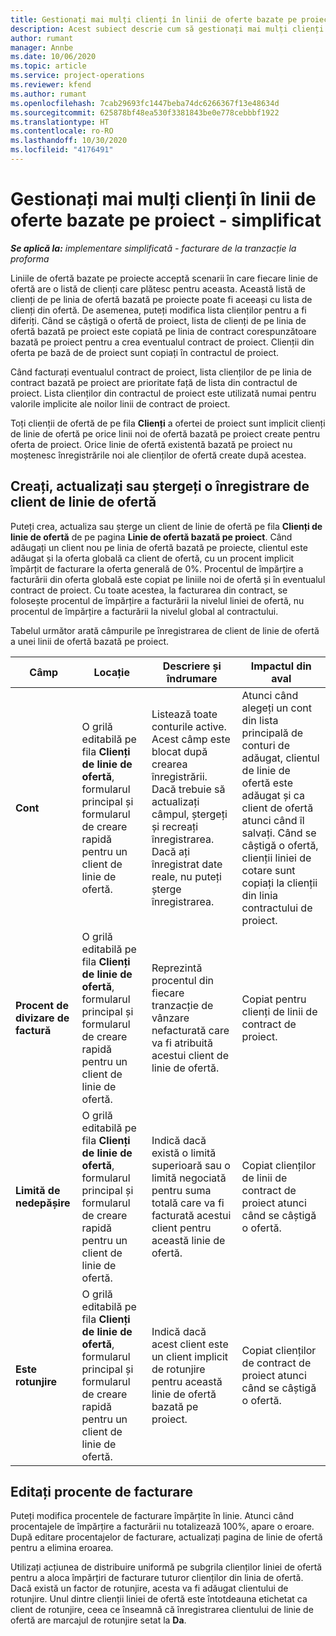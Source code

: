 ```yaml
---
title: Gestionați mai mulți clienți în linii de oferte bazate pe proiect - simplificat
description: Acest subiect descrie cum să gestionați mai mulți clienți pe linii de ofertă bazate pe proiecte.
author: rumant
manager: Annbe
ms.date: 10/06/2020
ms.topic: article
ms.service: project-operations
ms.reviewer: kfend
ms.author: rumant
ms.openlocfilehash: 7cab29693fc1447beba74dc6266367f13e48634d
ms.sourcegitcommit: 625878bf48ea530f3381843be0e778cebbbf1922
ms.translationtype: HT
ms.contentlocale: ro-RO
ms.lasthandoff: 10/30/2020
ms.locfileid: "4176491"
---
```

# <a name="manage-multiple-customers-on-project-based-quote-lines---lite"></a>Gestionați mai mulți clienți în linii de oferte bazate pe proiect - simplificat

_**Se aplică la:** implementare simplificată - facturare de la tranzacție la proforma_

Liniile de ofertă bazate pe proiecte acceptă scenarii în care fiecare linie de ofertă are o listă de clienți care plătesc pentru aceasta. Această listă de clienți de pe linia de ofertă bazată pe proiecte poate fi aceeași cu lista de clienți din ofertă. De asemenea, puteți modifica lista clienților pentru a fi diferiți. Când se câștigă o ofertă de proiect, lista de clienți de pe linia de ofertă bazată pe proiect este copiată pe linia de contract corespunzătoare bazată pe proiect pentru a crea eventualul contract de proiect. Clienții din oferta pe bază de de proiect sunt copiați în contractul de proiect.

Când facturați eventualul contract de proiect, lista clienților de pe linia de contract bazată pe proiect are prioritate față de lista din contractul de proiect. Lista clienților din contractul de proiect este utilizată numai pentru valorile implicite ale noilor linii de contract de proiect.

Toți clienții de ofertă de pe fila **Clienți** a ofertei de proiect sunt implicit clienți de linie de ofertă pe orice linii noi de ofertă bazată pe proiect create pentru oferta de proiect. Orice linie de ofertă existentă bazată pe proiect nu moștenesc înregistrările noi ale clienților de ofertă create după acestea.

## <a name="create-update-or-delete-a-quote-line-customer-record"></a>Creați, actualizați sau ștergeți o înregistrare de client de linie de ofertă

Puteți crea, actualiza sau șterge un client de linie de ofertă pe fila **Clienți de linie de ofertă** de pe pagina **Linie de ofertă bazată pe proiect**. Când adăugați un client nou pe linia de ofertă bazată pe proiecte, clientul este adăugat și la oferta globală ca client de ofertă, cu un procent implicit împărțit de facturare la oferta generală de 0%. Procentul de împărțire a facturării din oferta globală este copiat pe liniile noi de ofertă și în eventualul contract de proiect. Cu toate acestea, la facturarea din contract, se folosește procentul de împărțire a facturării la nivelul liniei de ofertă, nu procentul de împărțire a facturării la nivelul global al contractului. 

Tabelul următor arată câmpurile pe înregistrarea de client de linie de ofertă a unei linii de ofertă bazată pe proiect.

| Câmp | Locație | Descriere și îndrumare | Impactul din aval |
| --- | --- | --- | --- |
| **Cont** | O grilă editabilă pe fila **Clienți de linie de ofertă**, formularul principal și formularul de creare rapidă pentru un client de linie de ofertă. | Listează toate conturile active. Acest câmp este blocat după crearea înregistrării. Dacă trebuie să actualizați câmpul, ștergeți și recreați înregistrarea. Dacă ați înregistrat date reale, nu puteți șterge înregistrarea. | Atunci când alegeți un cont din lista principală de conturi de adăugat, clientul de linie de ofertă este adăugat și ca client de ofertă atunci când îl salvați. Când se câștigă o ofertă, clienții liniei de cotare sunt copiați la clienții din linia contractului de proiect. |
| **Procent de divizare de factură** | O grilă editabilă pe fila **Clienți de linie de ofertă**, formularul principal și formularul de creare rapidă pentru un client de linie de ofertă. | Reprezintă procentul din fiecare tranzacție de vânzare nefacturată care va fi atribuită acestui client de linie de ofertă. | Copiat pentru clienți de linii de contract de proiect. |
| **Limită de nedepășire** | O grilă editabilă pe fila **Clienți de linie de ofertă**, formularul principal și formularul de creare rapidă pentru un client de linie de ofertă. | Indică dacă există o limită superioară sau o limită negociată pentru suma totală care va fi facturată acestui client pentru această linie de ofertă. | Copiat clienților de linii de contract de proiect atunci când se câștigă o ofertă. |
| **Este rotunjire** | O grilă editabilă pe fila **Clienți de linie de ofertă**, formularul principal și formularul de creare rapidă pentru un client de linie de ofertă. | Indică dacă acest client este un client implicit de rotunjire pentru această linie de ofertă bazată pe proiect. | Copiat clienților de contract de proiect atunci când se câștigă o ofertă. |

## <a name="edit-billing-split-percentages"></a>Editați procente de facturare

Puteți modifica procentele de facturare împărțite în linie. Atunci când procentajele de împărțire a facturării nu totalizează 100%, apare o eroare. După editare procentajelor de facturare, actualizați pagina de linie de ofertă pentru a elimina eroarea.

Utilizați acțiunea de distribuire uniformă pe subgrila clienților liniei de ofertă pentru a aloca împărțiri de facturare tuturor clienților din linia de ofertă. Dacă există un factor de rotunjire, acesta va fi adăugat clientului de rotunjire. Unul dintre clienții liniei de ofertă este întotdeauna etichetat ca client de rotunjire, ceea ce înseamnă că înregistrarea clientului de linie de ofertă are marcajul de rotunjire setat la **Da**. 
